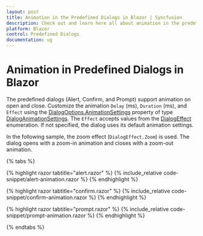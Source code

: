 ```yaml
---
layout: post
title: Animation in the Predefined Dialogs in Blazor | Syncfusion
description: Check out and learn here all about animation in the predefined dialogs in Blazor and much more details.
platform: Blazor
control: Predefined Dialogs
documentation: ug
---
```


# Animation in Predefined Dialogs in Blazor

The predefined dialogs (Alert, Confirm, and Prompt) support animation on open and close. Customize the animation `Delay` (ms), `Duration` (ms), and `Effect` using the [DialogOptions.AnimationSettings](https://help.syncfusion.com/cr/blazor/Syncfusion.Blazor.Popups.DialogOptions.html#Syncfusion_Blazor_Popups_DialogOptions_AnimationSettings) property of type [DialogAnimationSettings](https://help.syncfusion.com/cr/blazor/Syncfusion.Blazor.Popups.DialogAnimationSettings.html). The `Effect` accepts values from the [DialogEffect](https://help.syncfusion.com/cr/blazor/Syncfusion.Blazor.Popups.DialogEffect.html) enumeration. If not specified, the dialog uses its default animation settings.

In the following sample, the zoom effect (`DialogEffect.Zoom`) is used. The dialog opens with a zoom-in animation and closes with a zoom-out animation.

{% tabs %}

{% highlight razor tabtitle="alert.razor" %}
{% include_relative code-snippet/alert-animation.razor %}
{% endhighlight %}

{% highlight razor tabtitle="confirm.razor" %}
{% include_relative code-snippet/confirm-animation.razor %}
{% endhighlight %}

{% highlight razor tabtitle="prompt.razor" %}
{% include_relative code-snippet/prompt-animation.razor %}
{% endhighlight %}

{% endtabs %}